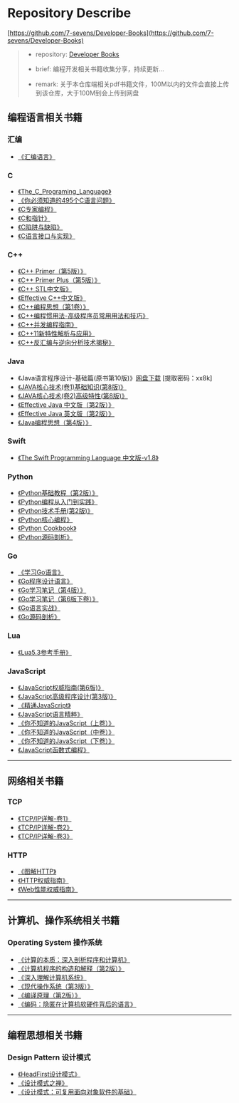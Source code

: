 # Repository Describe

[https://github.com/7-sevens/Developer-Books](https://github.com/7-sevens/Developer-Books)

>- repository:  [Developer Books](https://github.com/7-sevens/Developer-Books)
>
>- brief: 编程开发相关书籍收集分享，持续更新...
>
>- remark: 关于本仓库端相关pdf书籍文件，100M以内的文件会直接上传到该仓库，大于100M到会上传到网盘
>

## 编程语言相关书籍

### 汇编

- [《汇编语言》](./汇编/汇编语言.pdf)


### C

- [《The_C_Programing_Language》](./C/The_C_Programing_Language.pdf)
- [《你必须知道的495个C语言问题》](./C/你必须知道的495个C语言问题.pdf)
- [《C专家编程》](./C/C专家编程.pdf)
- [《C和指针》](./C/C和指针.pdf)
- [《C陷阱与缺陷》](./C/C陷阱与缺陷.pdf)
- [《C语言接口与实现》](./C/C语言接口与实现.pdf)


### C++

- [《C++ Primer（第5版）》](./Cpp/C++%20Primer（第5版）.pdf)
- [《C++ Primer Plus（第5版）》](./Cpp/C++%20Primer%20Plus（第5版）.pdf)
- [《C++ STL中文版》](./Cpp/C++%20STL中文版.pdf)
- [《Effective C++中文版》](./Cpp/Effective%20C++中文版.pdf)
- [《C++编程思想（第1卷）》](./Cpp/C++编程思想（第1卷）.pdf)
- [《C++编程惯用法-高级程序员常用用法和技巧》](./Cpp/C++编程惯用法-高级程序员常用用法和技巧.pdf)
- [《C++并发编程指南》](./Cpp/C++并发编程指南.pdf)
- [《C++11新特性解析与应用》](./Cpp/C++11新特性解析与应用.pdf)
- [《C++反汇编与逆向分析技术揭秘》](./Cpp/C++反汇编与逆向分析技术揭秘.pdf)


### Java

- 《Java语言程序设计-基础篇(原书第10版)》[网盘下载](https://pan.baidu.com/s/1x3fG3PJRjnxdZ8ZOyKh4FQ) [提取密码：xx8k]
- [《JAVA核心技术(卷1)基础知识(第8版)》](./Java/JAVA核心技术(卷1)基础知识(第8版).pdf)
- [《JAVA核心技术(卷2)高级特性(第8版)》](./Java/JAVA核心技术(卷2)高级特性(第8版).pdf)
- [《Effective Java 中文版（第2版）》](./Java/Effective%20Java%20中文版（第2版）.pdf)
- [《Effective Java 英文版（第2版）》](./Java/Effective%20Java%20英文版（第2版）.pdf)
- [《Java编程思想（第4版）》](./Java/Java编程思想（第4版）.pdf)


### Swift

- [《The Swift Programming Language 中文版-v1.8》](./Swift/The%20Swift%20Programming%20Language%20中文版-v1.8.pdf)


### Python

- [《Python基础教程（第2版）》](./Python/Python基础教程（第2版）.pdf)
- [《Python编程从入门到实践》](./Python/Python编程从入门到实践.pdf)
- [《Python技术手册(第2版)》](./Python/Python技术手册（第2版）.pdf)
- [《Python核心编程》](./Python/Python核心编程.pdf)
- [《Python Cookbook》](./Python/Python%20Cookbook.pdf)
- [《Python源码剖析》](./Python/Python源码剖析.pdf)


### Go

- [《学习Go语言》](./Go/学习Go语言.pdf)
- [《Go程序设计语言》](./Go/Go程序设计语言.pdf)
- [《Go学习笔记（第4版）》](./Go/Go学习笔记（第4版）.pdf)
- [《Go学习笔记（第6版下卷）》](./Go/Go学习笔记（第6版下卷）.pdf)
- [《Go语言实战》](./Go/Go语言实战.pdf)
- [《Go源码剖析》](./Go/Go源码剖析.pdf)


### Lua
- [《Lua5.3参考手册》](./Lua/Lua5.3参考手册.pdf)


### JavaScript

- [《JavaScript权威指南(第6版)》](./JavaScript/JavaScript权威指南（第6版）.pdf)
- [《JavaScript高级程序设计(第3版)》](./JavaScript/JavaScript高级程序设计（第3版）.pdf)
- [《精通JavaScript》](./JavaScript/精通JavaScript.pdf)
- [《JavaScript语言精粹》](./JavaScript/JavaScript语言精粹.pdf)
- [《你不知道的JavaScript（上卷）》](./JavaScript/你不知道的JavaScript（上卷）.pdf)
- [《你不知道的JavaScript（中卷）》](./JavaScript/你不知道的JavaScript（中卷）.pdf)
- [《你不知道的JavaScript（下卷）》](./JavaScript/你不知道的JavaScript（下卷）.pdf)
- [《JavaScript函数式编程》](./JavaScript/JavaScript函数式编程.pdf)


---


## 网络相关书籍

### TCP

- [《TCP/IP详解-卷1》](./TCP/TCP_IP详解-卷1.pdf)
- [《TCP/IP详解-卷2》](./TCP/TCP_IP详解-卷2.pdf)
- [《TCP/IP详解-卷3》](./TCP/TCP_IP详解-卷3.pdf)


### HTTP

- [《图解HTTP》](./HTTP/图解HTTP.pdf)
- [《HTTP权威指南》](./HTTP/HTTP权威指南.pdf)
- [《Web性能权威指南》](./HTTP/Web性能权威指南.pdf)


---


## 计算机、操作系统相关书籍

### Operating System 操作系统

- [《计算的本质：深入剖析程序和计算机》](./Operating_System/计算的本质：深入剖析程序和计算机.pdf)
- [《计算机程序的构造和解释（第2版）》](./Operating_System/计算机程序的构造和解释（第2版）)
- [《深入理解计算机系统》](./Operating_System/深入理解计算机系统.pdf)
- [《现代操作系统（第3版）》](./Operating_System/现代操作系统（第3版）.pdf)
- [《编译原理（第2版）》](./Operating_System/编译原理（第2版）.pdf)
- [《编码：隐匿在计算机软硬件背后的语言》](./Operating_System/编码：隐匿在计算机软硬件背后的语言.pdf)


---


## 编程思想相关书籍

### Design Pattern 设计模式

- [《HeadFirst设计模式》](./Design_Pattern/HeadFirst设计模式.pdf)
- [《设计模式之禅》](./Design_Pattern/设计模式之禅.pdf)
- [《设计模式：可复用面向对象软件的基础》](./Design_Pattern/设计模式：可复用面向对象软件的基础.pdf)
